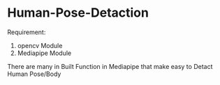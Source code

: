 # Human-Pose-Detaction

Requirement:

1. opencv Module
2. Mediapipe Module

There are many in Built Function in Mediapipe that make easy to Detact Human Pose/Body

